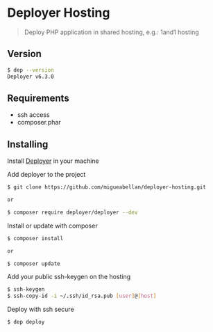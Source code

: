 # Deployer Hosting

> Deploy PHP application in shared hosting, e.g.: 1and1 hosting


## Version

```sh
$ dep --version
Deployer v6.3.0
```


## Requirements

- ssh access
- composer.phar


## Installing

Install [Deployer][1] in your machine

Add deployer to the project

```sh
$ git clone https://github.com/migueabellan/deployer-hosting.git

or

$ composer require deployer/deployer --dev
```

Install or update with composer

```sh
$ composer install

or 

$ composer update
```

Add your public ssh-keygen on the hosting

```sh
$ ssh-keygen
$ ssh-copy-id -i ~/.ssh/id_rsa.pub [user]@[host]
```

Deploy with ssh secure

```sh
$ dep deploy
```

[1]: https://deployer.org/docs/installation
